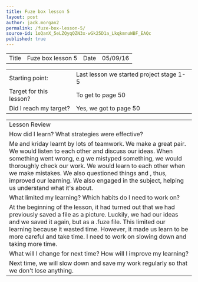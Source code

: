 ```yaml
---
title: Fuze box lesson 5
layout: post
author: jack.morgan2
permalink: /fuze-box-lesson-5/
source-id: 1oQanX_5eLZQyqQZN3x-wGk25D1a_LkqkmnuWBF_EAQc
published: true
---
```

<table>
  <tr>
    <td>Title</td>
    <td>Fuze box lesson 5</td>
    <td>Date</td>
    <td>05/09/16</td>
  </tr>
</table>


<table>
  <tr>
    <td>Starting point:</td>
    <td>Last lesson we started project stage 1-5</td>
  </tr>
  <tr>
    <td>Target for this lesson?</td>
    <td>To get to page 50</td>
  </tr>
  <tr>
    <td>Did I reach my target? 
</td>
    <td>Yes, we got to page 50</td>
  </tr>
</table>


<table>
  <tr>
    <td>Lesson Review</td>
  </tr>
  <tr>
    <td>How did I learn? What strategies were effective? </td>
  </tr>
  <tr>
    <td>Me and kriday learnt by lots of teamwork. We make a great pair. We would listen to each other and discuss our ideas. When something went wrong, e.g we mistyped something, we would thoroughly check our work. We would learn to each other when we make mistakes. We also questioned things and , thus, improved our learning. We also engaged in the subject, helping us understand what it's about.</td>
  </tr>
  <tr>
    <td>What limited my learning? Which habits do I need to work on? </td>
  </tr>
  <tr>
    <td>At the beginning of the lesson, it had turned out that we had previously saved a file as a picture. Luckily, we had our ideas and we saved it again, but as a .fuze file. This limited our learning because it wasted time. However, it made us learn to be more careful and take time.
I need to  work on slowing down and taking more time.</td>
  </tr>
  <tr>
    <td>What will I change for next time? How will I improve my learning?</td>
  </tr>
  <tr>
    <td>Next time, we will slow down and save my work regularly so that we don't lose anything. </td>
  </tr>
</table>


